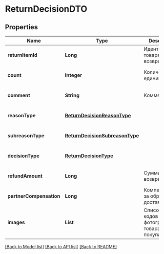 # ReturnDecisionDTO
## Properties

| Name | Type | Description | Notes |
|------------ | ------------- | ------------- | -------------|
| **returnItemId** | **Long** | Идентификатор товара в возврате. | [optional] [default to null] |
| **count** | **Integer** | Количество единиц товара. | [optional] [default to null] |
| **comment** | **String** | Комментарий. | [optional] [default to null] |
| **reasonType** | [**ReturnDecisionReasonType**](ReturnDecisionReasonType.md) |  | [optional] [default to null] |
| **subreasonType** | [**ReturnDecisionSubreasonType**](ReturnDecisionSubreasonType.md) |  | [optional] [default to null] |
| **decisionType** | [**ReturnDecisionType**](ReturnDecisionType.md) |  | [optional] [default to null] |
| **refundAmount** | **Long** | Сумма возврата. | [optional] [default to null] |
| **partnerCompensation** | **Long** | Компенсация за обратную доставку. | [optional] [default to null] |
| **images** | **List** | Список хеш-кодов фотографий товара от покупателя. | [optional] [default to null] |

[[Back to Model list]](../README.md#documentation-for-models) [[Back to API list]](../README.md#documentation-for-api-endpoints) [[Back to README]](../README.md)

